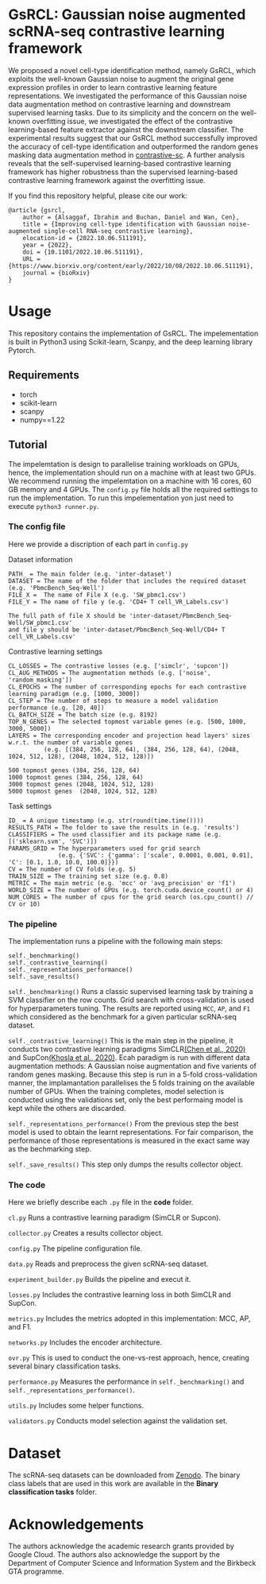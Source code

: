 # GsRCL: Gaussian noise augmented scRNA-seq contrastive learning framework
We proposed a novel cell-type identification method, namely GsRCL, which exploits the well-known Gaussian noise to augment the original gene expression profiles in order to learn contrastive learning feature representations. We investigated the performance of this Gaussian noise data augmentation method on contrastive learning and downstream supervised learning tasks. Due to its simplicity and the concern on the well-known overfitting issue, we investigated the effect of the contrastive learning-based feature extractor against the downstream classifier. The experimental results suggest that our GsRCL method successfully improved the accuracy of cell-type identification and outperformed the random genes masking data augmentation method in [contrastive-sc](https://doi.org/10.1186/s12859-021-04210-8). A further analysis reveals that the self-supervised learning-based contrastive learning framework has higher robustness than the supervised learning-based contrastive learning framework against the overfitting issue.

If you find this repository helpful, please cite our work:
```
@article {gsrcl,
	author = {Alsaggaf, Ibrahim and Buchan, Daniel and Wan, Cen},
	title = {Improving cell-type identification with Gaussian noise-augmented single-cell RNA-seq contrastive learning},
	elocation-id = {2022.10.06.511191},
	year = {2022},
	doi = {10.1101/2022.10.06.511191},
	URL = {https://www.biorxiv.org/content/early/2022/10/08/2022.10.06.511191},
	journal = {bioRxiv}
}
```

# Usage
This repository contains the implementation of GsRCL. The impelementation is built in Python3 using Scikit-learn, Scanpy, and the deep learning library Pytorch. 

## Requirements
- torch
- scikit-learn
- scanpy
- numpy==1.22

## Tutorial
The impelemtation is design to parallelise training workloads on GPUs, hence, the implementation should run on a machine with at least two GPUs. We recommend running the impelemtation on a machine with 16 cores, 60 GB memory and 4 GPUs. The `config.py` file holds all the required settings to run the implementation. To run this impelementation yon just need to execute `python3 runner.py`.

### The config file
Here we provide a discription of each part in `config.py`

Dataset information
```
PATH_ = The main folder (e.g. 'inter-dataset')
DATASET = The name of the folder that includes the required dataset (e.g. 'PbmcBench_Seq-Well')
FILE_X =  The name of File X (e.g. 'SW_pbmc1.csv')
FILE_Y = The name of file y (e.g. 'CD4+ T cell_VR_Labels.csv')

The full path of file X should be 'inter-dataset/PbmcBench_Seq-Well/SW_pbmc1.csv' 
and file y should be 'inter-dataset/PbmcBench_Seq-Well/CD4+ T cell_VR_Labels.csv'
```

Contrastive learning settings
```
CL_LOSSES = The contrastive losses (e.g. ['simclr', 'supcon'])
CL_AUG_METHODS = The augmentation methods (e.g. ['noise', 'random_masking'])
CL_EPOCHS = The number of corresponding epochs for each contrastive learning paradigm (e.g. [1000, 3000])
CL_STEP = The number of steps to measure a model validation performance (e.g. [20, 40])
CL_BATCH_SIZE = The batch size (e.g. 8192)
TOP_N_GENES = The selected topmost variable genes (e.g. [500, 1000, 3000, 5000])
LAYERS = The corresponding encoder and projection head layers' sizes w.r.t. the number of variable genes
          (e.g. [(384, 256, 128, 64), (384, 256, 128, 64), (2048, 1024, 512, 128), (2048, 1024, 512, 128)])
          
500 topmost genes (384, 256, 128, 64)
1000 topmost genes (384, 256, 128, 64)
3000 topmost genes (2048, 1024, 512, 128)
5000 topmost genes  (2048, 1024, 512, 128)
```

Task settings
```
ID_ = A unique timestamp (e.g. str(round(time.time())))
RESULTS_PATH = The folder to save the results in (e.g. 'results')
CLASSIFIERS = The used classifier and its package name (e.g. [('sklearn.svm', 'SVC')])
PARAMS_GRID = The hyperparameters used for grid search 
              (e.g. {'SVC': {'gamma': ['scale', 0.0001, 0.001, 0.01], 'C': [0.1, 1.0, 10.0, 100.0]}})
CV = The number of CV folds (e.g. 5)
TRAIN_SIZE = The training set size (e.g. 0.8)
METRIC = The main metric (e.g. 'mcc' or 'avg_precision' or 'f1')
WORLD_SIZE = The number of GPUs (e.g. torch.cuda.device_count() or 4)
NUM_CORES = The number of cpus for the grid search (os.cpu_count() // CV or 10)
```

### The pipeline
The implementation runs a pipeline with the following main steps:
```
self._benchmarking()
self._contrastive_learning()
self._representations_performance()
self._save_results()
```

`self._benchmarking()` Runs a classic supervised learning task by training a SVM classifier on the row counts. Grid search with cross-validation is used for hyperparameters tuning. The results are reported using `MCC`, `AP`, and `F1` which considered as the benchmark for a given particular scRNA-seq dataset.

`self._contrastive_learning()` This is the main step in the pipeline, it conducts two contrastive learning paradigms SimCLR[(Chen et al., 2020)](http://proceedings.mlr.press/v119/chen20j.html) and SupCon[(Khosla et al., 2020)](https://proceedings.neurips.cc/paper/2020/hash/d89a66c7c80a29b1bdbab0f2a1a94af8-Abstract.html). Ecah paradigm is run with different data augmentation methods: A Gaussian noise augmentation and five varients of random genes masking. Because this step is run in a 5-fold cross-validation manner, the implamantation parallelises the 5 folds training on the available number of GPUs. When the training completes, model selection is conducted using the validations set, only the best performaing model is kept while the others are discarded.

`self._representations_performance()` From the previous step the best model is used to obtain the learnt representations. For fair comparison, the performance of those representations is measured in the exact same way as the bechmarking step.

`self._save_results()` This step only dumps the results collector object.

### The code
Here we briefly describe each `.py` file in the **code** folder.

`cl.py` Runs a contrastive learning paradigm (SimCLR or Supcon).

`collector.py` Creates a results collector object.

`config.py` The pipeline configuration file.

`data.py` Reads and preprocess the given scRNA-seq dataset.

`experiment_builder.py` Builds the pipeline and execut it.

`losses.py` Includes the contrastive learning loss in both SimCLR and SupCon.

`metrics.py` Includes the metrics adopted in this implementation: MCC, AP, and F1.

`networks.py` Includes the encoder architecture.

`ovr.py` This is used to conduct the one-vs-rest approach, hence, creating several binary classification tasks.

`performance.py` Measures the performance in `self._benchmarking()` and `self._representations_performance()`.

`utils.py` Includes some helper functions.

`validators.py` Conducts model selection against the validation set.

# Dataset
The scRNA-seq datasets can be downloaded from [Zenodo](https://zenodo.org/record/3357167#.YzxZg9jMJdg). The binary class labels that are used in this work are available in the **Binary classification tasks** folder.

# Acknowledgements
The authors acknowledge the academic research grants provided by Google Cloud. The authors also acknowledge the support by the Department of Computer Science and Information System and the Birkbeck GTA programme.
